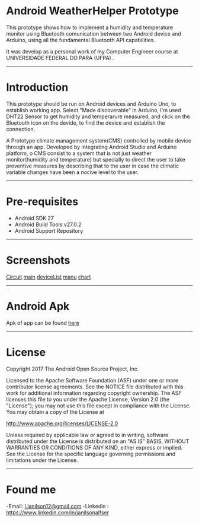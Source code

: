 
# Android WeatherHelper Prototype

This prototype shows how to implement a humidity and temperature monitor using Bluetooth comunication between two Android device and Arduino, using
all the fundamental Bluetooth API capabilities.

It was develop as a personal work of my Computer Engineer course at UNIVERSIDADE FEDERAL DO PARÁ (UFPA) .

---
# Introduction


This prototype should be run on Android devices and Arduino Uno, to establish working app. Select "Made discoverable" in Arduino, I'm used DHT22 Sensor to get humidity and temperarure measured, and click
on the Bluetooth icon on the devide, to find the device and establish the connection.

A Prototype climate management system(CMS) controlled by mobile device through an app. 
Developed  by integrating Android Studio and Arduino platform, 
o CMS consist to a system that is not just weather monitor(humidity and temperature) 
but specially to direct the user to take preventive measures 
by describing that to the user in case the climatic variable changes have been a nocive level to the user.

---
# Pre-requisites

- Android SDK 27
- Android Build Tools v27.0.2
- Android Support Repository

---
# Screenshots

[Circuit](./screenshots/circuit.PNG)
[main](./screenshots/mainActivity.jpeg)
[deviceList](./screenshots/btSearch.jpeg)
[manu](./screenshots/menu.jpeg)
[chart](./screenshots/chart.jpeg)

---
# Android Apk

Apk of app can be found [here](./App/build/outputs/apk/debug/App-debug.apk) 

---
# License

Copyright 2017 The Android Open Source Project, Inc.

Licensed to the Apache Software Foundation (ASF) under one or more contributor
license agreements.  See the NOTICE file distributed with this work for
additional information regarding copyright ownership.  The ASF licenses this
file to you under the Apache License, Version 2.0 (the "License"); you may not
use this file except in compliance with the License.  You may obtain a copy of
the License at

http://www.apache.org/licenses/LICENSE-2.0

Unless required by applicable law or agreed to in writing, software
distributed under the License is distributed on an "AS IS" BASIS, WITHOUT
WARRANTIES OR CONDITIONS OF ANY KIND, either express or implied.  See the
License for the specific language governing permissions and limitations under
the License.

---
# Found me
 -Email: j.janilson12@gmail.com
 -Linkedin : https://www.linkedin.com/in/janilsonalfser
